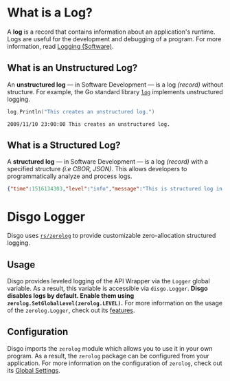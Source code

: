 # What is a Log?

A **log** is a record that contains information about an application's runtime. Logs are useful for the development and debugging of a program. For more information, read [Logging (Software)](https://en.wikipedia.org/wiki/Logging_(software)).

## What is an Unstructured Log?

An **unstructured log** — in Software Development — is a log _(record)_ without structure. For example, the Go standard library [`log`](https://pkg.go.dev/log) implements unstructured logging.

```go
log.Println("This creates an unstructured log.")
```

```
2009/11/10 23:00:00 This creates an unstructured log.
```

## What is a Structured Log?

A **structured log** — in Software Development — is a log _(record)_ with a specified structure _(i.e CBOR, JSON)_. This allows developers to programmatically analyze and process logs.

```json
{"time":1516134303,"level":"info","message":"This is structured log in the JSON format."}
```

# Disgo Logger

Disgo uses [`rs/zerolog`](https://github.com/rs/zerolog) to provide customizable zero-allocation structured logging.

## Usage

Disgo provides leveled logging of the API Wrapper via the `Logger` global variable. As a result, this variable is accessible via `disgo.Logger`. **Disgo disables logs by default. Enable them using `zerolog.SetGlobalLevel(zerolog.LEVEL)`.** For more information on the usage of the `zerolog.Logger`, check out its [features](https://github.com/rs/zerolog#features).

## Configuration

Disgo imports the `zerolog` module which allows you to use it in your own program. As a result, the `zerolog` package can be configured from your application. For more information on the configuration of `zerolog`, check out its [Global Settings](https://github.com/rs/zerolog#global-settings).
